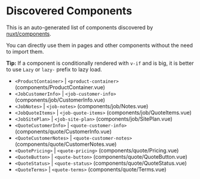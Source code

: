 # Discovered Components

This is an auto-generated list of components discovered by [nuxt/components](https://github.com/nuxt/components).

You can directly use them in pages and other components without the need to import them.

**Tip:** If a component is conditionally rendered with `v-if` and is big, it is better to use `Lazy` or `lazy-` prefix to lazy load.

- `<ProductContainer>` | `<product-container>` (components/ProductContainer.vue)
- `<JobCustomerInfo>` | `<job-customer-info>` (components/job/CustomerInfo.vue)
- `<JobNotes>` | `<job-notes>` (components/job/Notes.vue)
- `<JobQuoteItems>` | `<job-quote-items>` (components/job/QuoteItems.vue)
- `<JobSitePlan>` | `<job-site-plan>` (components/job/SitePlan.vue)
- `<QuoteCustomerInfo>` | `<quote-customer-info>` (components/quote/CustomerInfo.vue)
- `<QuoteCustomerNotes>` | `<quote-customer-notes>` (components/quote/CustomerNotes.vue)
- `<QuotePricing>` | `<quote-pricing>` (components/quote/Pricing.vue)
- `<QuoteButton>` | `<quote-button>` (components/quote/QuoteButton.vue)
- `<QuoteStatus>` | `<quote-status>` (components/quote/QuoteStatus.vue)
- `<QuoteTerms>` | `<quote-terms>` (components/quote/Terms.vue)
